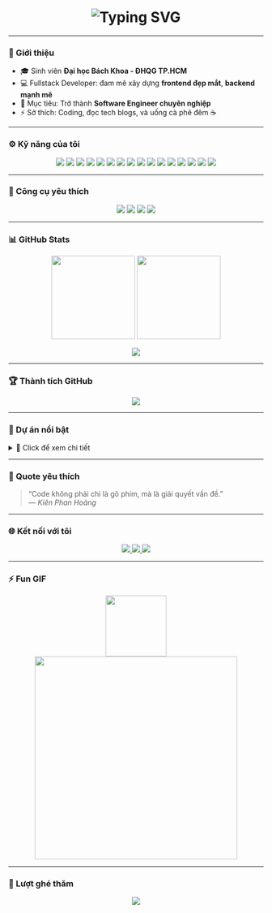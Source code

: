 <h1 align="center">
  <img 
    src="https://readme-typing-svg.herokuapp.com/?font=JetBrains+Mono&weight=700&size=26&duration=2500&pause=1000&color=00BFFF&center=true&vCenter=true&width=600&lines=👋+Hi,+I'm+Hoang+Kien+HoKyL!;💻+Fullstack+Developer;🎓+Student+at+HCMUT;🚀+Always+Learning+New+Things!" 
    alt="Typing SVG" 
  />
</h1>

---

### 🧩 Giới thiệu

- 🎓 Sinh viên **Đại học Bách Khoa - ĐHQG TP.HCM**
- 💻 Fullstack Developer: đam mê xây dựng **frontend đẹp mắt**, **backend mạnh mẽ**
- 🎯 Mục tiêu: Trở thành **Software Engineer chuyên nghiệp**
- ⚡ Sở thích: Coding, đọc tech blogs, và uống cà phê đêm ☕

---

### ⚙️ Kỹ năng của tôi

<p align="center"> <img src="https://img.shields.io/badge/HTML-FF5722?style=for-the-badge&logoColor=white" /> <img src="https://img.shields.io/badge/CSS-1572B6?style=for-the-badge&logoColor=white" /> <img src="https://img.shields.io/badge/JavaScript-F7DF1E?style=for-the-badge&logoColor=black" /> <img src="https://img.shields.io/badge/TypeScript-3178C6?style=for-the-badge&logoColor=white" /> <img src="https://img.shields.io/badge/React-61DAFB?style=for-the-badge&logoColor=black" /> <img src="https://img.shields.io/badge/Next.js-000000?style=for-the-badge&logoColor=white" /> <img src="https://img.shields.io/badge/TailwindCSS-06B6D4?style=for-the-badge&logoColor=white" /> <img src="https://img.shields.io/badge/Node.js-339933?style=for-the-badge&logoColor=white" /> <img src="https://img.shields.io/badge/Express.js-000000?style=for-the-badge&logoColor=white" /> <img src="https://img.shields.io/badge/Python-3776AB?style=for-the-badge&logoColor=white" /> <img src="https://img.shields.io/badge/Java-007396?style=for-the-badge&logoColor=white" /> <img src="https://img.shields.io/badge/MySQL-4479A1?style=for-the-badge&logoColor=white" /> <img src="https://img.shields.io/badge/MongoDB-47A248?style=for-the-badge&logoColor=white" /> <img src="https://img.shields.io/badge/Git-F05032?style=for-the-badge&logoColor=white" /> <img src="https://img.shields.io/badge/GitHub-181717?style=for-the-badge&logoColor=white" /> <img src="https://img.shields.io/badge/VSCode-007ACC?style=for-the-badge&logoColor=white" /> </p>

---

### 🧱 Công cụ yêu thích

<p align="center">
  <img src="https://img.shields.io/badge/Editor-VSCode-007ACC?logo=visual-studio-code&style=for-the-badge" />
  <img src="https://img.shields.io/badge/OS-Windows%2011-00ADEF?logo=windows&style=for-the-badge" />
  <img src="https://img.shields.io/badge/Design-Figma-1ABCFE?logo=figma&style=for-the-badge" />
  <img src="https://img.shields.io/badge/Terminal-Git%20Bash-F1502F?logo=git&style=for-the-badge" />
</p>

---

### 📊 GitHub Stats

<p align="center">
  <img src="https://github-readme-stats.vercel.app/api?username=hokylhoangkien&show_icons=true&theme=tokyonight&count_private=true&hide_border=true" height="165" />
  <img src="https://github-readme-stats.vercel.app/api/top-langs/?username=hokylhoangkien&layout=compact&theme=tokyonight&hide_border=true" height="165" />
</p>

<p align="center">
  <img src="https://github-readme-streak-stats.herokuapp.com?user=hokylhoangkien&theme=tokyonight&hide_border=true" />
</p>

---

### 🏆 Thành tích GitHub

<p align="center">
  <img src="https://github-profile-trophy.vercel.app/?username=hokylhoangkien&theme=tokyonight&no-frame=true&margin-w=10" />
</p>

---

### 💼 Dự án nổi bật

<details>
<summary>👀 Click để xem chi tiết</summary>

- 🧮 [**Beautiful Calculator**](https://github.com/hokylhoangkien/Beautiful-Calculator) – Máy tính giao diện đẹp mắt bằng HTML/CSS/JS

</details>

---

### 💬 Quote yêu thích

> “Code không phải chỉ là gõ phím, mà là giải quyết vấn đề.”  
> — _Kiên Phan Hoàng_

---

### 🌐 Kết nối với tôi

<p align="center">
  <a href="https://www.facebook.com/phan.hoang.kien.943711">
    <img src="https://img.shields.io/badge/Facebook-1877F2?logo=facebook&logoColor=white&style=for-the-badge" />
  </a>
  <a href="mailto:phanhoangkien230405@gmail.com">
    <img src="https://img.shields.io/badge/Gmail-D14836?logo=gmail&logoColor=white&style=for-the-badge" />
  </a>
  <a href="https://github.com/hokylhoangkien">
    <img src="https://img.shields.io/badge/GitHub-181717?logo=github&logoColor=white&style=for-the-badge" />
  </a>
</p>

---

### ⚡ Fun GIF

<p align="center">
  <img src="https://media.giphy.com/media/hvRJCLFzcasrR4ia7z/giphy.gif" width="120" />
  <img src="https://media.giphy.com/media/qgQUggAC3Pfv687qPC/giphy.gif" width="400" />
</p>

---

### 👀 Lượt ghé thăm

<p align="center">
  <img src="https://komarev.com/ghpvc/?username=hokylhoangkien&label=Visitors&color=00BFFF&style=flat-square" />
</p>
